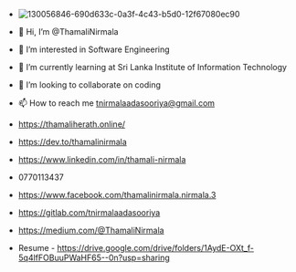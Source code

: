 - ![130056846-690d633c-0a3f-4c43-b5d0-12f67080ec90](https://user-images.githubusercontent.com/86107352/136001946-89a1ec43-a133-4a7b-936e-a5b70df571b4.jpg)

- 👋 Hi, I’m @ThamaliNirmala
- 👀 I’m interested in Software Engineering
- 🌱 I’m currently learning at Sri Lanka Institute of Information Technology
- 💞️ I’m looking to collaborate on coding
- 📫 How to reach me tnirmalaadasooriya@gmail.com
- https://thamaliherath.online/
- https://dev.to/thamalinirmala
- https://www.linkedin.com/in/thamali-nirmala
- 0770113437
- https://www.facebook.com/thamalinirmala.nirmala.3
- https://gitlab.com/tnirmalaadasooriya
- https://medium.com/@ThamaliNirmala
- Resume - https://drive.google.com/drive/folders/1AydE-OXt_f-5q4lfFOBuuPWaHF65--0n?usp=sharing

<!--
**ThamaliNirmala/ThamaliNirmala** is a ✨ _special_ ✨ repository because its `README.md` (this file) appears on your GitHub profile.
Here are some ideas to get you started:
-->
